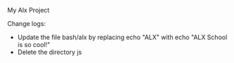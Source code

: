 My Alx Project

Change logs:


- Update the file bash/alx by replacing echo "ALX" with echo "ALX School is so cool!"
- Delete the directory js
